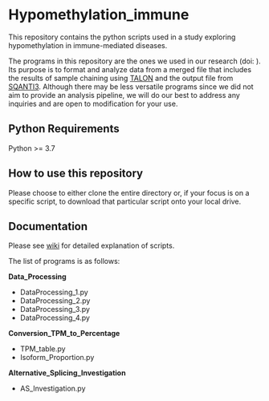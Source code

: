 # Hypomethylation_immune
This repository contains the python scripts used in a study exploring hypomethylation in immune-mediated diseases.

The programs in this repository are the ones we used in our research (doi: ). Its purpose is to format and analyze data from a merged file that includes the results of sample chaining using [TALON](https://github.com/mortazavilab/TALON) and the output file from [SQANTI3](https://github.com/ConesaLab/SQANTI3). Although there may be less versatile programs since we did not aim to provide an analysis pipeline, we will do our best to address any inquiries and are open to modification for your use.

## Python Requirements
Python >= 3.7

## How to use this repository
Please choose to either clone the entire directory or, if your focus is on a specific script, to download that particular script onto your local drive.

## Documentation
Please see [wiki](https://github.com/mihshimada/Brain_Iso-Seq/wiki) for detailed explanation of scripts.

The list of programs is as follows:

**Data_Processing**
* DataProcessing_1.py
* DataProcessing_2.py
* DataProcessing_3.py
* DataProcessing_4.py

**Conversion_TPM_to_Percentage**
* TPM_table.py
* Isoform_Proportion.py

**Alternative_Splicing_Investigation**
* AS_Investigation.py

